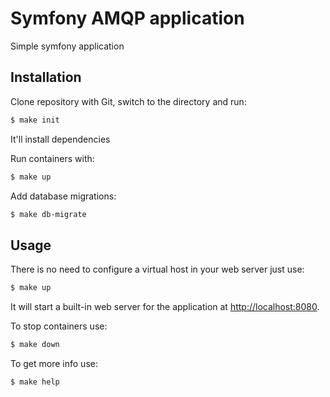 Symfony AMQP application
========================

Simple symfony application

Installation
------------

Clone repository with Git, switch to the directory and run:

```bash
$ make init
```

It'll install dependencies

Run containers with:
```bash
$ make up
```

Add database migrations:
```bash
$ make db-migrate
```

Usage
-----

There is no need to configure a virtual host in your web server just use:

```bash
$ make up
```

It will start a built-in web server for the application at <http://localhost:8080>.

To stop containers use:

```bash
$ make down
```

To get more info use:

```bash
$ make help
```
